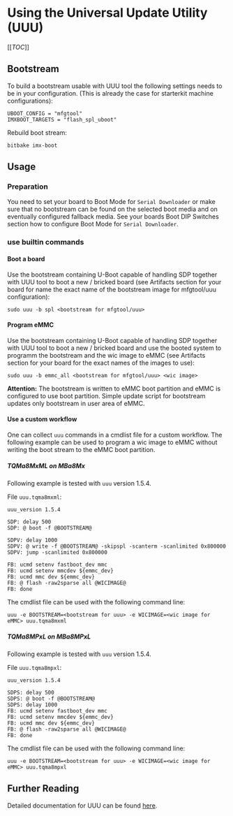 # Using the Universal Update Utility (UUU)

[[_TOC_]]

## Bootstream

To build a bootstream usable with UUU tool the following settings needs to be in your
configuration. (This is already the case for starterkit machine configurations):

```
UBOOT_CONFIG = "mfgtool"
IMXBOOT_TARGETS = "flash_spl_uboot"
```

Rebuild boot stream:

```
bitbake imx-boot
```

## Usage

### Preparation

You need to set your board to Boot Mode for `Serial Downloader` or make sure that
no bootstream can be found on the selected boot media and on eventually configured
fallback media. See your boards Boot DIP Switches section how to configure Boot Mode
for `Serial Downloader`.

### use builtin commands

#### Boot a board

Use the bootstream containing U-Boot capable of handling SDP together with
UUU tool to boot a new / bricked board (see Artifacts section for your board for
name the exact name of the bootstream image for mfgtool/uuu configuration):

```
sudo uuu -b spl <bootstream for mfgtool/uuu>
```

#### Program eMMC

Use the bootstream containing U-Boot capable of handling SDP together with
UUU tool to boot a new / bricked board and use the booted system to programm
the bootstream and the wic image to eMMC (see Artifacts section for your board
for the exact names of the images to use):

```
sudo uuu -b emmc_all <bootstream for mfgtool/uuu> <wic image>
```

**Attention:** The bootstream is written to eMMC boot partition and eMMC is
configured to use boot partition. Simple update script for bootstream updates
only bootstream in user area of eMMC.

#### Use a custom workflow

One can collect `uuu` commands in a cmdlist file for a custom workflow.
The following example can be used to program a wic image to eMMC without
writing the boot stream to the eMMC boot partition. 

##### TQMa8MxML on MBa8Mx

Following example is tested with `uuu` version 1.5.4.

File `uuu.tqma8mxml`:

```
uuu_version 1.5.4

SDP: delay 500
SDP: @ boot -f @BOOTSTREAM@

SDPV: delay 1000
SDPV: @ write -f @BOOTSTREAM@ -skipspl -scanterm -scanlimited 0x800000
SDPV: jump -scanlimited 0x800000

FB: ucmd setenv fastboot_dev mmc
FB: ucmd setenv mmcdev ${emmc_dev}
FB: ucmd mmc dev ${emmc_dev}
FB: @ flash -raw2sparse all @WICIMAGE@
FB: done
```

The cmdlist file can be used with the following command line:

`uuu -e BOOTSTREAM=<bootstream for uuu> -e WICIMAGE=<wic image for eMMC> uuu.tqma8mxml`

##### TQMa8MPxL on MBa8MPxL

Following example is tested with `uuu` version 1.5.4.

File `uuu.tqma8mpxl`:

```
uuu_version 1.5.4

SDPS: delay 500
SDPS: @ boot -f @BOOTSTREAM@
SDPS: delay 1000
FB: ucmd setenv fastboot_dev mmc
FB: ucmd setenv mmcdev ${emmc_dev}
FB: ucmd mmc dev ${emmc_dev}
FB: @ flash -raw2sparse all @WICIMAGE@
FB: done
```

The cmdlist file can be used with the following command line:

`uuu -e BOOTSTREAM=<bootstream for uuu> -e WICIMAGE=<wic image for eMMC> uuu.tqma8mpxl`

## Further Reading

Detailed documentation for UUU can be found [here](https://github.com/NXPmicro/mfgtools/wiki).
